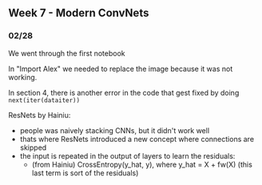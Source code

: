 ## Week 7 - Modern ConvNets

### 02/28

We went through the first notebook

In "Import Alex" we needed to replace the image because it was not working.

In section 4, there is another error in the code that gest fixed by doing `next(iter(dataiter))`

ResNets by Hainiu:
* people was naively stacking CNNs, but it didn't work well
* thats where ResNets introduced a new concept where connections are skipped
* the input is repeated in the output of layers to learn the residuals:
    * (from Hainiu) CrossEntropy(y_hat, y), where y_hat = X + fw(X) (this last term is sort of the residuals)

